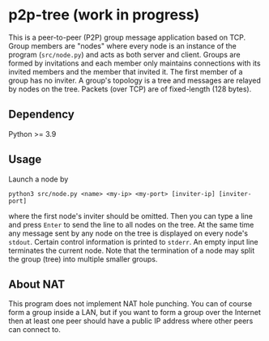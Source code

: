 # p2p-tree (**work in progress**)

This is a peer-to-peer (P2P) group message application based on TCP.
Group members are "nodes" where every node is an instance
of the program (`src/node.py`) and acts as both server and client.
Groups are formed by invitations and each member only maintains
connections with its invited members and the member that invited it.
The first member of a group has no inviter.
A group's topology is a tree and messages are relayed by nodes on the tree.
Packets (over TCP) are of fixed-length (128 bytes).

## Dependency

Python >= 3.9

## Usage

Launch a node by

```
python3 src/node.py <name> <my-ip> <my-port> [inviter-ip] [inviter-port]
```

where the first node's inviter should be omitted.
Then you can type a line and press `Enter`
to send the line to all nodes on the tree.
At the same time any message sent by any node on the tree
is displayed on every node's `stdout`.
Certain control information is printed to `stderr`.
An empty input line terminates the current node.
Note that the termination of a node may split the group (tree)
into multiple smaller groups.

## About NAT

This program does not implement NAT hole punching.
You can of course form a group inside a LAN,
but if you want to form a group over the Internet
then at least one peer should have a public IP address
where other peers can connect to.

